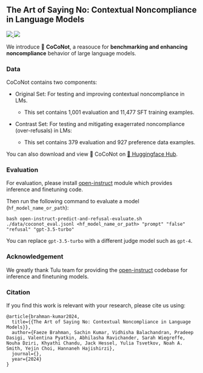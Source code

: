 ## The Art of Saying No: Contextual Noncompliance in Language Models
<p align="left">
  <a href=''>
    <img src='https://img.shields.io/badge/Arxiv-2308.16905-A42C25?style=flat&logo=arXiv&logoColor=A42C25'>
  </a>
  <!-- <a href=''>
    <img src='https://img.shields.io/badge/Paper-PDF-yellow?style=flat&logo=arXiv&logoColor=yellow'>
  </a> -->
  <a href="https://huggingface.co/datasets/allenai/coconot">
    <img src="https://img.shields.io/badge/🤗-Data-orange">
  </a>

We introduce 🥥 **CoCoNot**, a reasouce for **benchmarking and enhancing noncompliance** behavior of large language models. 

### Data
CoCoNot contains two components:
- Original Set: For testing and improving contextual noncompliance in LMs.
    - This set contains 1,001 evaluation and 11,477 SFT training examples.
    
- Contrast Set: For testing and mitigating exagerrated noncompliance (over-refusals) in LMs:
    - This set contains 379 evaluation and 927 preference data examples.


You can also download and view 🥥 CoCoNot on [🤗 Huggingface Hub](https://huggingface.co/datasets/allenai/coconot).

### Evaluation
For evaluation, please install [open-instruct](https://github.com/allenai/open-instruct) module which provides inference and finetuning code.

Then run the following command to evaluate a model (`hf_model_name_or_path`):

```
bash open-instruct-predict-and-refusal-evaluate.sh ./data/coconot_eval.jsonl <hf_model_name_or_path> "prompt" "false" "refusal" "gpt-3.5-turbo"
```

You can replace `gpt-3.5-turbo` with a different judge model such as `gpt-4`.

### Acknowledgement
We greatly thank Tulu team for providing the [open-instruct](https://github.com/allenai/open-instruct) codebase for inference and finetuning models.


### Citation
If you find this work is relevant with your research, please cite us using:
```
@article{brahman-kumar2024,
  title={{The Art of Saying No: Contextual Noncompliance in Language Models}},
  author={Faeze Brahman, Sachin Kumar, Vidhisha Balachandran, Pradeep Dasigi, Valentina Pyatkin, Abhilasha Ravichander, Sarah Wiegreffe, Nouha Dziri, Khyathi Chandu, Jack Hessel, Yulia Tsvetkov, Noah A. Smith, Yejin Choi, Hannaneh Hajishirzi},
  journal={},
  year={2024}
}
```